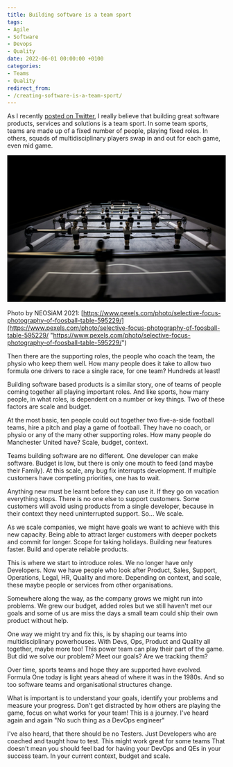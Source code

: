 ```yaml
---
title: Building software is a team sport
tags:
- Agile
- Software
- Devops
- Quality
date: 2022-06-01 00:00:00 +0100
categories:
- Teams
- Quality
redirect_from:
- /creating-software-is-a-team-sport/
---
```

As I recently [posted on Twitter](https://twitter.com/FullSnackTester/status/1531900848955174912?s=20&t=brWbrVy_OYBSqPrVSCh5xQ), I really believe that building great software products, services and solutions is a team sport. In some team sports, teams are made up of a fixed number of people, playing fixed roles. In others, squads of multidisciplinary players swap in and out for each game, even mid game.

![](/uploads/pexels-neosiam-595229-1.jpg)

Photo by NEOSiAM 2021: [https://www.pexels.com/photo/selective-focus-photography-of-foosball-table-595229/](https://www.pexels.com/photo/selective-focus-photography-of-foosball-table-595229/ "https://www.pexels.com/photo/selective-focus-photography-of-foosball-table-595229/")

Then there are the supporting roles, the people who coach the team, the physio who keep them well. How many people does it take to allow two formula one drivers to race a single race, for one team? Hundreds at least!

Building software based products is a similar story, one of teams of people coming together all playing important roles. And like sports, how many people, in what roles, is dependent on a number or key things. Two of these factors are scale and budget.

At the most basic, ten people could out together two five-a-side football teams, hire a pitch and play a game of football. They have no coach, or physio or any of the many other supporting roles. How many people do Manchester United have? Scale, budget, context.

Teams building software are no different. One developer can make software. Budget is low, but there is only one mouth to feed (and maybe their Family). At this scale, any bug fix interrupts development. If multiple customers have competing priorities, one has to wait.

Anything new must be learnt before they can use it. If they go on vacation everything stops. There is no one else to support customers. Some customers will avoid using products from a single developer, because in their context they need uninterrupted support. So... We scale.

As we scale companies, we might have goals we want to achieve with this new capacity. Being able to attract larger customers with deeper pockets and commit for longer. Scope for taking holidays. Building new features faster. Build and operate reliable products.

This is where we start to introduce roles. We no longer have only Developers. Now we have people who look after Product, Sales, Support, Operations, Legal, HR, Quality and more. Depending on context, and scale, these maybe people or services from other organisations.

Somewhere along the way, as the company grows we might run into problems. We grew our budget, added roles but we still haven't met our goals and some of us are miss the days a small team could ship their own product without help.

One way we might try and fix this, is by shaping our teams into multidisciplinary powerhouses. With Devs, Ops, Product and Quality all together, maybe more too! This power team can play their part of the game. But did we solve our problem? Meet our goals? Are we tracking them?

Over time, sports teams and hope they are supported have evolved. Formula One today is light years ahead of where it was in the 1980s. And so too software teams and organisational structures change.

What is important is to understand your goals, identify your problems and measure your progress. Don't get distracted by how others are playing the game, focus on what works for your team! This is a journey. I've heard again and again "No such thing as a DevOps engineer"

I've also heard, that there should be no Testers. Just Developers who are coached and taught how to test. This might work great for some teams That doesn't mean you should feel bad for having your DevOps and QEs in your success team. In your current context, budget and scale.